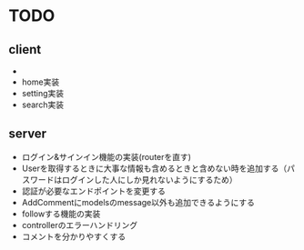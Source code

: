 # TODO

## client

-
- home実装
- setting実装
- search実装

## server

- ログイン&サインイン機能の実装(routerを直す)
- Userを取得するときに大事な情報も含めるときと含めない時を追加する（パスワードはログインした人にしか見れないようにするため）
- 認証が必要なエンドポイントを変更する
- AddCommentにmodelsのmessage以外も追加できるようにする
- followする機能の実装
- controllerのエラーハンドリング
- コメントを分かりやすくする
